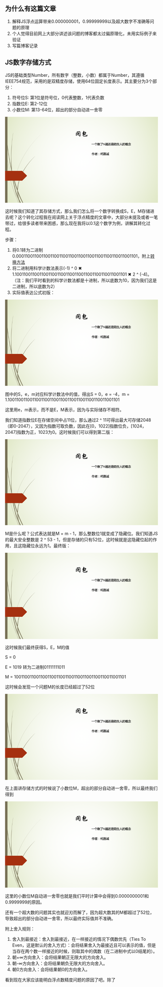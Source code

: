 ## 为什么有这篇文章
1. 解释JS浮点运算带来0.000000001，0.99999999以及超大数字不准确等问题的原理
2. 个人觉得目前网上大部分讲述该问题的博客都太过偏原理化，未用实际例子来验证
3. 写篇博客记录

## JS数字存储方式
JS的基础类型Number，所有数字（整数，小数）都属于Number，其遵循IEEE754规范，采用的是双精度存储，使用64位固定长度表示。其主要分为3个部分：
1. 符号位S: 第1位是符号位，0代表整数，1代表负数
2. 指数位E: 第2-12位
3. 小数位M: 第13-64位，超出的部分自动进一舍零
   
![ke](https://github.com/kejiacheng/blog/blob/master/imgs/%E9%97%AD%E5%8C%85/%E5%B9%BB%E7%81%AF%E7%89%871.png)

这时候我们知道了其存储方式，那么我们怎么将一个数字转换成S，E，M存储进去呢？这个转化过程我在阅读网上关于浮点精度的文章中，大部分未提及或者一笔带过，给很多读者带来困惑，那么现在我将以0.1这个数字为例，讲解其转化过程。

步骤：
1. 将0.1转为二进制0.0001100110011001100110011001100110011001100110011001101，附上[转换方法](https://jingyan.baidu.com/article/597a0643614568312b5243c0.html)
2. 将二进制用科学计数法表示(-1) ^ 0 ✖ 1.100110011001100110011001100110011001100110011001101 ✖ 2 ^ (-4)。（注：我们平时看到的科学计数法都是十进制，所以底数为10，因为我们这是二进制，所以底数为2）
3. 实际值表达公式初版：
   
![ke](https://github.com/kejiacheng/blog/blob/master/imgs/%E9%97%AD%E5%8C%85/%E5%B9%BB%E7%81%AF%E7%89%871.png)

图中的S，e，m对应科学计数法中的值，得出S = 0，e = -4，m = 1.100110011001100110011001100110011001100110011001101

这里用e，m表示，而不是E，M表示，因为与实际储存不相符。

我们知道指数位E在存储空间中占11位，那么通过2 ^ 11可得出最大可存储2048（即0-2047），又因为指数可取负数，因此在[0，1022]指数位负，[1024，2047]指数为正，1023为0。这时候我们可以得到第二版：

![ke](https://github.com/kejiacheng/blog/blob/master/imgs/%E9%97%AD%E5%8C%85/%E5%B9%BB%E7%81%AF%E7%89%871.png)

M是什么呢？公式表达就是M = m - 1，那么整数位1就变成了隐藏位。我们知道JS的最大安全整数是 2 ^ 53 - 1，但是存储的只有52位，这时候就是这隐藏位起的作用，且这隐藏位永远为1。最终版：

![ke](https://github.com/kejiacheng/blog/blob/master/imgs/%E9%97%AD%E5%8C%85/%E5%B9%BB%E7%81%AF%E7%89%871.png)

这时候我们最终获得S，E，M的值

S = 0

E = 1019 转为二进制01111111011

M = 100110011001100110011001100110011001100110011001101

这时候会发现一个问题M的长度已经超过了52位

![ke](https://github.com/kejiacheng/blog/blob/master/imgs/%E9%97%AD%E5%8C%85/%E5%B9%BB%E7%81%AF%E7%89%871.png)

在上面讲存储方式的时候说了小数位M，超出的部分自动进一舍零，所以最终我们得到

![ke](https://github.com/kejiacheng/blog/blob/master/imgs/%E9%97%AD%E5%8C%85/%E5%B9%BB%E7%81%AF%E7%89%871.png)

这里的小数位M自动进一舍零也就是我们平时计算中会得到0.0000000001和0.9999999的原因。

还有一个超大数的问题其实也就迎刃而解了，因为超大数其的M都超过了52位，导致超出的部分自动进一舍零，所以最终实际值并不准确。

附上舍入规则：

1. 舍入到最接近：舍入到最接近，在一样接近的情况下偶数优先（Ties To Even，这是默认的舍入方式）：会将结果舍入为最接近且可以表示的值，但是当存在两个数一样接近的时候，则取其中的偶数（在二进制中式以0结尾的）。
2. 朝+∞方向舍入：会将结果朝正无限大的方向舍入。
3. 朝-∞方向舍入：会将结果朝负无限大的方向舍入。
4. 朝0方向舍入：会将结果朝0的方向舍入。

看到现在大家应该能明白浮点数精度问题的原因了吧。除了